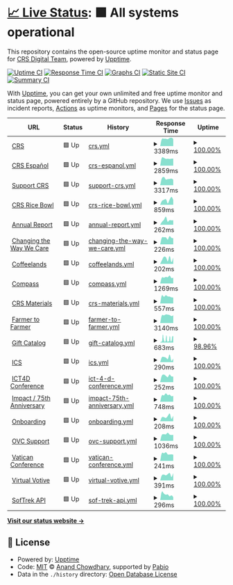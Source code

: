 # [📈 Live Status](https://crs-digital.github.io/website-monitoring): <!--live status--> **🟩 All systems operational**

This repository contains the open-source uptime monitor and status page for [CRS Digital Team](https://crs-digital.github.io/website-monitoring), powered by [Upptime](https://github.com/upptime/upptime).

[![Uptime CI](https://github.com/crs-digital/website-monitoring/workflows/Uptime%20CI/badge.svg)](https://github.com/crs-digital/website-monitoring/actions?query=workflow%3A%22Uptime+CI%22)
[![Response Time CI](https://github.com/crs-digital/website-monitoring/workflows/Response%20Time%20CI/badge.svg)](https://github.com/crs-digital/website-monitoring/actions?query=workflow%3A%22Response+Time+CI%22)
[![Graphs CI](https://github.com/crs-digital/website-monitoring/workflows/Graphs%20CI/badge.svg)](https://github.com/crs-digital/website-monitoring/actions?query=workflow%3A%22Graphs+CI%22)
[![Static Site CI](https://github.com/crs-digital/website-monitoring/workflows/Static%20Site%20CI/badge.svg)](https://github.com/crs-digital/website-monitoring/actions?query=workflow%3A%22Static+Site+CI%22)
[![Summary CI](https://github.com/crs-digital/website-monitoring/workflows/Summary%20CI/badge.svg)](https://github.com/crs-digital/website-monitoring/actions?query=workflow%3A%22Summary+CI%22)

With [Upptime](https://upptime.js.org), you can get your own unlimited and free uptime monitor and status page, powered entirely by a GitHub repository. We use [Issues](https://github.com/crs-digital/website-monitoring/issues) as incident reports, [Actions](https://github.com/crs-digital/website-monitoring/actions) as uptime monitors, and [Pages](https://crs-digital.github.io/website-monitoring) for the status page.

<!--start: status pages-->
<!-- This summary is generated by Upptime (https://github.com/upptime/upptime) -->
<!-- Do not edit this manually, your changes will be overwritten -->
<!-- prettier-ignore -->
| URL | Status | History | Response Time | Uptime |
| --- | ------ | ------- | ------------- | ------ |
| <img alt="" src="https://icons.duckduckgo.com/ip3/www.crs.org.ico" height="13"> [CRS](https://www.crs.org) | 🟩 Up | [crs.yml](https://github.com/crs-digital/website-monitoring/commits/HEAD/history/crs.yml) | <details><summary><img alt="Response time graph" src="./graphs/crs/response-time-week.png" height="20"> 3389ms</summary><br><a href="https://crs-digital.github.io/website-monitoring/history/crs"><img alt="Response time 669" src="https://img.shields.io/endpoint?url=https%3A%2F%2Fraw.githubusercontent.com%2Fcrs-digital%2Fwebsite-monitoring%2FHEAD%2Fapi%2Fcrs%2Fresponse-time.json"></a><br><a href="https://crs-digital.github.io/website-monitoring/history/crs"><img alt="24-hour response time 3205" src="https://img.shields.io/endpoint?url=https%3A%2F%2Fraw.githubusercontent.com%2Fcrs-digital%2Fwebsite-monitoring%2FHEAD%2Fapi%2Fcrs%2Fresponse-time-day.json"></a><br><a href="https://crs-digital.github.io/website-monitoring/history/crs"><img alt="7-day response time 3389" src="https://img.shields.io/endpoint?url=https%3A%2F%2Fraw.githubusercontent.com%2Fcrs-digital%2Fwebsite-monitoring%2FHEAD%2Fapi%2Fcrs%2Fresponse-time-week.json"></a><br><a href="https://crs-digital.github.io/website-monitoring/history/crs"><img alt="30-day response time 3466" src="https://img.shields.io/endpoint?url=https%3A%2F%2Fraw.githubusercontent.com%2Fcrs-digital%2Fwebsite-monitoring%2FHEAD%2Fapi%2Fcrs%2Fresponse-time-month.json"></a><br><a href="https://crs-digital.github.io/website-monitoring/history/crs"><img alt="1-year response time 781" src="https://img.shields.io/endpoint?url=https%3A%2F%2Fraw.githubusercontent.com%2Fcrs-digital%2Fwebsite-monitoring%2FHEAD%2Fapi%2Fcrs%2Fresponse-time-year.json"></a></details> | <details><summary><a href="https://crs-digital.github.io/website-monitoring/history/crs">100.00%</a></summary><a href="https://crs-digital.github.io/website-monitoring/history/crs"><img alt="All-time uptime 99.98%" src="https://img.shields.io/endpoint?url=https%3A%2F%2Fraw.githubusercontent.com%2Fcrs-digital%2Fwebsite-monitoring%2FHEAD%2Fapi%2Fcrs%2Fuptime.json"></a><br><a href="https://crs-digital.github.io/website-monitoring/history/crs"><img alt="24-hour uptime 100.00%" src="https://img.shields.io/endpoint?url=https%3A%2F%2Fraw.githubusercontent.com%2Fcrs-digital%2Fwebsite-monitoring%2FHEAD%2Fapi%2Fcrs%2Fuptime-day.json"></a><br><a href="https://crs-digital.github.io/website-monitoring/history/crs"><img alt="7-day uptime 100.00%" src="https://img.shields.io/endpoint?url=https%3A%2F%2Fraw.githubusercontent.com%2Fcrs-digital%2Fwebsite-monitoring%2FHEAD%2Fapi%2Fcrs%2Fuptime-week.json"></a><br><a href="https://crs-digital.github.io/website-monitoring/history/crs"><img alt="30-day uptime 100.00%" src="https://img.shields.io/endpoint?url=https%3A%2F%2Fraw.githubusercontent.com%2Fcrs-digital%2Fwebsite-monitoring%2FHEAD%2Fapi%2Fcrs%2Fuptime-month.json"></a><br><a href="https://crs-digital.github.io/website-monitoring/history/crs"><img alt="1-year uptime 100.00%" src="https://img.shields.io/endpoint?url=https%3A%2F%2Fraw.githubusercontent.com%2Fcrs-digital%2Fwebsite-monitoring%2FHEAD%2Fapi%2Fcrs%2Fuptime-year.json"></a></details>
| <img alt="" src="https://icons.duckduckgo.com/ip3/www.crsespanol.org.ico" height="13"> [CRS Español](https://www.crsespanol.org) | 🟩 Up | [crs-espanol.yml](https://github.com/crs-digital/website-monitoring/commits/HEAD/history/crs-espanol.yml) | <details><summary><img alt="Response time graph" src="./graphs/crs-espanol/response-time-week.png" height="20"> 2859ms</summary><br><a href="https://crs-digital.github.io/website-monitoring/history/crs-espanol"><img alt="Response time 658" src="https://img.shields.io/endpoint?url=https%3A%2F%2Fraw.githubusercontent.com%2Fcrs-digital%2Fwebsite-monitoring%2FHEAD%2Fapi%2Fcrs-espanol%2Fresponse-time.json"></a><br><a href="https://crs-digital.github.io/website-monitoring/history/crs-espanol"><img alt="24-hour response time 2806" src="https://img.shields.io/endpoint?url=https%3A%2F%2Fraw.githubusercontent.com%2Fcrs-digital%2Fwebsite-monitoring%2FHEAD%2Fapi%2Fcrs-espanol%2Fresponse-time-day.json"></a><br><a href="https://crs-digital.github.io/website-monitoring/history/crs-espanol"><img alt="7-day response time 2859" src="https://img.shields.io/endpoint?url=https%3A%2F%2Fraw.githubusercontent.com%2Fcrs-digital%2Fwebsite-monitoring%2FHEAD%2Fapi%2Fcrs-espanol%2Fresponse-time-week.json"></a><br><a href="https://crs-digital.github.io/website-monitoring/history/crs-espanol"><img alt="30-day response time 3043" src="https://img.shields.io/endpoint?url=https%3A%2F%2Fraw.githubusercontent.com%2Fcrs-digital%2Fwebsite-monitoring%2FHEAD%2Fapi%2Fcrs-espanol%2Fresponse-time-month.json"></a><br><a href="https://crs-digital.github.io/website-monitoring/history/crs-espanol"><img alt="1-year response time 749" src="https://img.shields.io/endpoint?url=https%3A%2F%2Fraw.githubusercontent.com%2Fcrs-digital%2Fwebsite-monitoring%2FHEAD%2Fapi%2Fcrs-espanol%2Fresponse-time-year.json"></a></details> | <details><summary><a href="https://crs-digital.github.io/website-monitoring/history/crs-espanol">100.00%</a></summary><a href="https://crs-digital.github.io/website-monitoring/history/crs-espanol"><img alt="All-time uptime 99.97%" src="https://img.shields.io/endpoint?url=https%3A%2F%2Fraw.githubusercontent.com%2Fcrs-digital%2Fwebsite-monitoring%2FHEAD%2Fapi%2Fcrs-espanol%2Fuptime.json"></a><br><a href="https://crs-digital.github.io/website-monitoring/history/crs-espanol"><img alt="24-hour uptime 100.00%" src="https://img.shields.io/endpoint?url=https%3A%2F%2Fraw.githubusercontent.com%2Fcrs-digital%2Fwebsite-monitoring%2FHEAD%2Fapi%2Fcrs-espanol%2Fuptime-day.json"></a><br><a href="https://crs-digital.github.io/website-monitoring/history/crs-espanol"><img alt="7-day uptime 100.00%" src="https://img.shields.io/endpoint?url=https%3A%2F%2Fraw.githubusercontent.com%2Fcrs-digital%2Fwebsite-monitoring%2FHEAD%2Fapi%2Fcrs-espanol%2Fuptime-week.json"></a><br><a href="https://crs-digital.github.io/website-monitoring/history/crs-espanol"><img alt="30-day uptime 100.00%" src="https://img.shields.io/endpoint?url=https%3A%2F%2Fraw.githubusercontent.com%2Fcrs-digital%2Fwebsite-monitoring%2FHEAD%2Fapi%2Fcrs-espanol%2Fuptime-month.json"></a><br><a href="https://crs-digital.github.io/website-monitoring/history/crs-espanol"><img alt="1-year uptime 99.99%" src="https://img.shields.io/endpoint?url=https%3A%2F%2Fraw.githubusercontent.com%2Fcrs-digital%2Fwebsite-monitoring%2FHEAD%2Fapi%2Fcrs-espanol%2Fuptime-year.json"></a></details>
| <img alt="" src="https://icons.duckduckgo.com/ip3/support.crs.org.ico" height="13"> [Support CRS](https://support.crs.org) | 🟩 Up | [support-crs.yml](https://github.com/crs-digital/website-monitoring/commits/HEAD/history/support-crs.yml) | <details><summary><img alt="Response time graph" src="./graphs/support-crs/response-time-week.png" height="20"> 3317ms</summary><br><a href="https://crs-digital.github.io/website-monitoring/history/support-crs"><img alt="Response time 574" src="https://img.shields.io/endpoint?url=https%3A%2F%2Fraw.githubusercontent.com%2Fcrs-digital%2Fwebsite-monitoring%2FHEAD%2Fapi%2Fsupport-crs%2Fresponse-time.json"></a><br><a href="https://crs-digital.github.io/website-monitoring/history/support-crs"><img alt="24-hour response time 2803" src="https://img.shields.io/endpoint?url=https%3A%2F%2Fraw.githubusercontent.com%2Fcrs-digital%2Fwebsite-monitoring%2FHEAD%2Fapi%2Fsupport-crs%2Fresponse-time-day.json"></a><br><a href="https://crs-digital.github.io/website-monitoring/history/support-crs"><img alt="7-day response time 3317" src="https://img.shields.io/endpoint?url=https%3A%2F%2Fraw.githubusercontent.com%2Fcrs-digital%2Fwebsite-monitoring%2FHEAD%2Fapi%2Fsupport-crs%2Fresponse-time-week.json"></a><br><a href="https://crs-digital.github.io/website-monitoring/history/support-crs"><img alt="30-day response time 3317" src="https://img.shields.io/endpoint?url=https%3A%2F%2Fraw.githubusercontent.com%2Fcrs-digital%2Fwebsite-monitoring%2FHEAD%2Fapi%2Fsupport-crs%2Fresponse-time-month.json"></a><br><a href="https://crs-digital.github.io/website-monitoring/history/support-crs"><img alt="1-year response time 672" src="https://img.shields.io/endpoint?url=https%3A%2F%2Fraw.githubusercontent.com%2Fcrs-digital%2Fwebsite-monitoring%2FHEAD%2Fapi%2Fsupport-crs%2Fresponse-time-year.json"></a></details> | <details><summary><a href="https://crs-digital.github.io/website-monitoring/history/support-crs">100.00%</a></summary><a href="https://crs-digital.github.io/website-monitoring/history/support-crs"><img alt="All-time uptime 100.00%" src="https://img.shields.io/endpoint?url=https%3A%2F%2Fraw.githubusercontent.com%2Fcrs-digital%2Fwebsite-monitoring%2FHEAD%2Fapi%2Fsupport-crs%2Fuptime.json"></a><br><a href="https://crs-digital.github.io/website-monitoring/history/support-crs"><img alt="24-hour uptime 100.00%" src="https://img.shields.io/endpoint?url=https%3A%2F%2Fraw.githubusercontent.com%2Fcrs-digital%2Fwebsite-monitoring%2FHEAD%2Fapi%2Fsupport-crs%2Fuptime-day.json"></a><br><a href="https://crs-digital.github.io/website-monitoring/history/support-crs"><img alt="7-day uptime 100.00%" src="https://img.shields.io/endpoint?url=https%3A%2F%2Fraw.githubusercontent.com%2Fcrs-digital%2Fwebsite-monitoring%2FHEAD%2Fapi%2Fsupport-crs%2Fuptime-week.json"></a><br><a href="https://crs-digital.github.io/website-monitoring/history/support-crs"><img alt="30-day uptime 100.00%" src="https://img.shields.io/endpoint?url=https%3A%2F%2Fraw.githubusercontent.com%2Fcrs-digital%2Fwebsite-monitoring%2FHEAD%2Fapi%2Fsupport-crs%2Fuptime-month.json"></a><br><a href="https://crs-digital.github.io/website-monitoring/history/support-crs"><img alt="1-year uptime 100.00%" src="https://img.shields.io/endpoint?url=https%3A%2F%2Fraw.githubusercontent.com%2Fcrs-digital%2Fwebsite-monitoring%2FHEAD%2Fapi%2Fsupport-crs%2Fuptime-year.json"></a></details>
| <img alt="" src="https://icons.duckduckgo.com/ip3/www.crsricebowl.org.ico" height="13"> [CRS Rice Bowl](https://www.crsricebowl.org) | 🟩 Up | [crs-rice-bowl.yml](https://github.com/crs-digital/website-monitoring/commits/HEAD/history/crs-rice-bowl.yml) | <details><summary><img alt="Response time graph" src="./graphs/crs-rice-bowl/response-time-week.png" height="20"> 859ms</summary><br><a href="https://crs-digital.github.io/website-monitoring/history/crs-rice-bowl"><img alt="Response time 655" src="https://img.shields.io/endpoint?url=https%3A%2F%2Fraw.githubusercontent.com%2Fcrs-digital%2Fwebsite-monitoring%2FHEAD%2Fapi%2Fcrs-rice-bowl%2Fresponse-time.json"></a><br><a href="https://crs-digital.github.io/website-monitoring/history/crs-rice-bowl"><img alt="24-hour response time 868" src="https://img.shields.io/endpoint?url=https%3A%2F%2Fraw.githubusercontent.com%2Fcrs-digital%2Fwebsite-monitoring%2FHEAD%2Fapi%2Fcrs-rice-bowl%2Fresponse-time-day.json"></a><br><a href="https://crs-digital.github.io/website-monitoring/history/crs-rice-bowl"><img alt="7-day response time 859" src="https://img.shields.io/endpoint?url=https%3A%2F%2Fraw.githubusercontent.com%2Fcrs-digital%2Fwebsite-monitoring%2FHEAD%2Fapi%2Fcrs-rice-bowl%2Fresponse-time-week.json"></a><br><a href="https://crs-digital.github.io/website-monitoring/history/crs-rice-bowl"><img alt="30-day response time 636" src="https://img.shields.io/endpoint?url=https%3A%2F%2Fraw.githubusercontent.com%2Fcrs-digital%2Fwebsite-monitoring%2FHEAD%2Fapi%2Fcrs-rice-bowl%2Fresponse-time-month.json"></a><br><a href="https://crs-digital.github.io/website-monitoring/history/crs-rice-bowl"><img alt="1-year response time 609" src="https://img.shields.io/endpoint?url=https%3A%2F%2Fraw.githubusercontent.com%2Fcrs-digital%2Fwebsite-monitoring%2FHEAD%2Fapi%2Fcrs-rice-bowl%2Fresponse-time-year.json"></a></details> | <details><summary><a href="https://crs-digital.github.io/website-monitoring/history/crs-rice-bowl">100.00%</a></summary><a href="https://crs-digital.github.io/website-monitoring/history/crs-rice-bowl"><img alt="All-time uptime 100.00%" src="https://img.shields.io/endpoint?url=https%3A%2F%2Fraw.githubusercontent.com%2Fcrs-digital%2Fwebsite-monitoring%2FHEAD%2Fapi%2Fcrs-rice-bowl%2Fuptime.json"></a><br><a href="https://crs-digital.github.io/website-monitoring/history/crs-rice-bowl"><img alt="24-hour uptime 100.00%" src="https://img.shields.io/endpoint?url=https%3A%2F%2Fraw.githubusercontent.com%2Fcrs-digital%2Fwebsite-monitoring%2FHEAD%2Fapi%2Fcrs-rice-bowl%2Fuptime-day.json"></a><br><a href="https://crs-digital.github.io/website-monitoring/history/crs-rice-bowl"><img alt="7-day uptime 100.00%" src="https://img.shields.io/endpoint?url=https%3A%2F%2Fraw.githubusercontent.com%2Fcrs-digital%2Fwebsite-monitoring%2FHEAD%2Fapi%2Fcrs-rice-bowl%2Fuptime-week.json"></a><br><a href="https://crs-digital.github.io/website-monitoring/history/crs-rice-bowl"><img alt="30-day uptime 100.00%" src="https://img.shields.io/endpoint?url=https%3A%2F%2Fraw.githubusercontent.com%2Fcrs-digital%2Fwebsite-monitoring%2FHEAD%2Fapi%2Fcrs-rice-bowl%2Fuptime-month.json"></a><br><a href="https://crs-digital.github.io/website-monitoring/history/crs-rice-bowl"><img alt="1-year uptime 100.00%" src="https://img.shields.io/endpoint?url=https%3A%2F%2Fraw.githubusercontent.com%2Fcrs-digital%2Fwebsite-monitoring%2FHEAD%2Fapi%2Fcrs-rice-bowl%2Fuptime-year.json"></a></details>
| <img alt="" src="https://icons.duckduckgo.com/ip3/annualreport.crs.org.ico" height="13"> [Annual Report](https://annualreport.crs.org) | 🟩 Up | [annual-report.yml](https://github.com/crs-digital/website-monitoring/commits/HEAD/history/annual-report.yml) | <details><summary><img alt="Response time graph" src="./graphs/annual-report/response-time-week.png" height="20"> 262ms</summary><br><a href="https://crs-digital.github.io/website-monitoring/history/annual-report"><img alt="Response time 201" src="https://img.shields.io/endpoint?url=https%3A%2F%2Fraw.githubusercontent.com%2Fcrs-digital%2Fwebsite-monitoring%2FHEAD%2Fapi%2Fannual-report%2Fresponse-time.json"></a><br><a href="https://crs-digital.github.io/website-monitoring/history/annual-report"><img alt="24-hour response time 253" src="https://img.shields.io/endpoint?url=https%3A%2F%2Fraw.githubusercontent.com%2Fcrs-digital%2Fwebsite-monitoring%2FHEAD%2Fapi%2Fannual-report%2Fresponse-time-day.json"></a><br><a href="https://crs-digital.github.io/website-monitoring/history/annual-report"><img alt="7-day response time 262" src="https://img.shields.io/endpoint?url=https%3A%2F%2Fraw.githubusercontent.com%2Fcrs-digital%2Fwebsite-monitoring%2FHEAD%2Fapi%2Fannual-report%2Fresponse-time-week.json"></a><br><a href="https://crs-digital.github.io/website-monitoring/history/annual-report"><img alt="30-day response time 229" src="https://img.shields.io/endpoint?url=https%3A%2F%2Fraw.githubusercontent.com%2Fcrs-digital%2Fwebsite-monitoring%2FHEAD%2Fapi%2Fannual-report%2Fresponse-time-month.json"></a><br><a href="https://crs-digital.github.io/website-monitoring/history/annual-report"><img alt="1-year response time 206" src="https://img.shields.io/endpoint?url=https%3A%2F%2Fraw.githubusercontent.com%2Fcrs-digital%2Fwebsite-monitoring%2FHEAD%2Fapi%2Fannual-report%2Fresponse-time-year.json"></a></details> | <details><summary><a href="https://crs-digital.github.io/website-monitoring/history/annual-report">100.00%</a></summary><a href="https://crs-digital.github.io/website-monitoring/history/annual-report"><img alt="All-time uptime 99.99%" src="https://img.shields.io/endpoint?url=https%3A%2F%2Fraw.githubusercontent.com%2Fcrs-digital%2Fwebsite-monitoring%2FHEAD%2Fapi%2Fannual-report%2Fuptime.json"></a><br><a href="https://crs-digital.github.io/website-monitoring/history/annual-report"><img alt="24-hour uptime 100.00%" src="https://img.shields.io/endpoint?url=https%3A%2F%2Fraw.githubusercontent.com%2Fcrs-digital%2Fwebsite-monitoring%2FHEAD%2Fapi%2Fannual-report%2Fuptime-day.json"></a><br><a href="https://crs-digital.github.io/website-monitoring/history/annual-report"><img alt="7-day uptime 100.00%" src="https://img.shields.io/endpoint?url=https%3A%2F%2Fraw.githubusercontent.com%2Fcrs-digital%2Fwebsite-monitoring%2FHEAD%2Fapi%2Fannual-report%2Fuptime-week.json"></a><br><a href="https://crs-digital.github.io/website-monitoring/history/annual-report"><img alt="30-day uptime 100.00%" src="https://img.shields.io/endpoint?url=https%3A%2F%2Fraw.githubusercontent.com%2Fcrs-digital%2Fwebsite-monitoring%2FHEAD%2Fapi%2Fannual-report%2Fuptime-month.json"></a><br><a href="https://crs-digital.github.io/website-monitoring/history/annual-report"><img alt="1-year uptime 100.00%" src="https://img.shields.io/endpoint?url=https%3A%2F%2Fraw.githubusercontent.com%2Fcrs-digital%2Fwebsite-monitoring%2FHEAD%2Fapi%2Fannual-report%2Fuptime-year.json"></a></details>
| <img alt="" src="https://icons.duckduckgo.com/ip3/www.changingthewaywecare.org.ico" height="13"> [Changing the Way We Care](https://www.changingthewaywecare.org) | 🟩 Up | [changing-the-way-we-care.yml](https://github.com/crs-digital/website-monitoring/commits/HEAD/history/changing-the-way-we-care.yml) | <details><summary><img alt="Response time graph" src="./graphs/changing-the-way-we-care/response-time-week.png" height="20"> 226ms</summary><br><a href="https://crs-digital.github.io/website-monitoring/history/changing-the-way-we-care"><img alt="Response time 205" src="https://img.shields.io/endpoint?url=https%3A%2F%2Fraw.githubusercontent.com%2Fcrs-digital%2Fwebsite-monitoring%2FHEAD%2Fapi%2Fchanging-the-way-we-care%2Fresponse-time.json"></a><br><a href="https://crs-digital.github.io/website-monitoring/history/changing-the-way-we-care"><img alt="24-hour response time 209" src="https://img.shields.io/endpoint?url=https%3A%2F%2Fraw.githubusercontent.com%2Fcrs-digital%2Fwebsite-monitoring%2FHEAD%2Fapi%2Fchanging-the-way-we-care%2Fresponse-time-day.json"></a><br><a href="https://crs-digital.github.io/website-monitoring/history/changing-the-way-we-care"><img alt="7-day response time 226" src="https://img.shields.io/endpoint?url=https%3A%2F%2Fraw.githubusercontent.com%2Fcrs-digital%2Fwebsite-monitoring%2FHEAD%2Fapi%2Fchanging-the-way-we-care%2Fresponse-time-week.json"></a><br><a href="https://crs-digital.github.io/website-monitoring/history/changing-the-way-we-care"><img alt="30-day response time 224" src="https://img.shields.io/endpoint?url=https%3A%2F%2Fraw.githubusercontent.com%2Fcrs-digital%2Fwebsite-monitoring%2FHEAD%2Fapi%2Fchanging-the-way-we-care%2Fresponse-time-month.json"></a><br><a href="https://crs-digital.github.io/website-monitoring/history/changing-the-way-we-care"><img alt="1-year response time 208" src="https://img.shields.io/endpoint?url=https%3A%2F%2Fraw.githubusercontent.com%2Fcrs-digital%2Fwebsite-monitoring%2FHEAD%2Fapi%2Fchanging-the-way-we-care%2Fresponse-time-year.json"></a></details> | <details><summary><a href="https://crs-digital.github.io/website-monitoring/history/changing-the-way-we-care">100.00%</a></summary><a href="https://crs-digital.github.io/website-monitoring/history/changing-the-way-we-care"><img alt="All-time uptime 100.00%" src="https://img.shields.io/endpoint?url=https%3A%2F%2Fraw.githubusercontent.com%2Fcrs-digital%2Fwebsite-monitoring%2FHEAD%2Fapi%2Fchanging-the-way-we-care%2Fuptime.json"></a><br><a href="https://crs-digital.github.io/website-monitoring/history/changing-the-way-we-care"><img alt="24-hour uptime 100.00%" src="https://img.shields.io/endpoint?url=https%3A%2F%2Fraw.githubusercontent.com%2Fcrs-digital%2Fwebsite-monitoring%2FHEAD%2Fapi%2Fchanging-the-way-we-care%2Fuptime-day.json"></a><br><a href="https://crs-digital.github.io/website-monitoring/history/changing-the-way-we-care"><img alt="7-day uptime 100.00%" src="https://img.shields.io/endpoint?url=https%3A%2F%2Fraw.githubusercontent.com%2Fcrs-digital%2Fwebsite-monitoring%2FHEAD%2Fapi%2Fchanging-the-way-we-care%2Fuptime-week.json"></a><br><a href="https://crs-digital.github.io/website-monitoring/history/changing-the-way-we-care"><img alt="30-day uptime 100.00%" src="https://img.shields.io/endpoint?url=https%3A%2F%2Fraw.githubusercontent.com%2Fcrs-digital%2Fwebsite-monitoring%2FHEAD%2Fapi%2Fchanging-the-way-we-care%2Fuptime-month.json"></a><br><a href="https://crs-digital.github.io/website-monitoring/history/changing-the-way-we-care"><img alt="1-year uptime 100.00%" src="https://img.shields.io/endpoint?url=https%3A%2F%2Fraw.githubusercontent.com%2Fcrs-digital%2Fwebsite-monitoring%2FHEAD%2Fapi%2Fchanging-the-way-we-care%2Fuptime-year.json"></a></details>
| <img alt="" src="https://icons.duckduckgo.com/ip3/coffeelands.crs.org.ico" height="13"> [Coffeelands](https://coffeelands.crs.org) | 🟩 Up | [coffeelands.yml](https://github.com/crs-digital/website-monitoring/commits/HEAD/history/coffeelands.yml) | <details><summary><img alt="Response time graph" src="./graphs/coffeelands/response-time-week.png" height="20"> 202ms</summary><br><a href="https://crs-digital.github.io/website-monitoring/history/coffeelands"><img alt="Response time 189" src="https://img.shields.io/endpoint?url=https%3A%2F%2Fraw.githubusercontent.com%2Fcrs-digital%2Fwebsite-monitoring%2FHEAD%2Fapi%2Fcoffeelands%2Fresponse-time.json"></a><br><a href="https://crs-digital.github.io/website-monitoring/history/coffeelands"><img alt="24-hour response time 243" src="https://img.shields.io/endpoint?url=https%3A%2F%2Fraw.githubusercontent.com%2Fcrs-digital%2Fwebsite-monitoring%2FHEAD%2Fapi%2Fcoffeelands%2Fresponse-time-day.json"></a><br><a href="https://crs-digital.github.io/website-monitoring/history/coffeelands"><img alt="7-day response time 202" src="https://img.shields.io/endpoint?url=https%3A%2F%2Fraw.githubusercontent.com%2Fcrs-digital%2Fwebsite-monitoring%2FHEAD%2Fapi%2Fcoffeelands%2Fresponse-time-week.json"></a><br><a href="https://crs-digital.github.io/website-monitoring/history/coffeelands"><img alt="30-day response time 214" src="https://img.shields.io/endpoint?url=https%3A%2F%2Fraw.githubusercontent.com%2Fcrs-digital%2Fwebsite-monitoring%2FHEAD%2Fapi%2Fcoffeelands%2Fresponse-time-month.json"></a><br><a href="https://crs-digital.github.io/website-monitoring/history/coffeelands"><img alt="1-year response time 193" src="https://img.shields.io/endpoint?url=https%3A%2F%2Fraw.githubusercontent.com%2Fcrs-digital%2Fwebsite-monitoring%2FHEAD%2Fapi%2Fcoffeelands%2Fresponse-time-year.json"></a></details> | <details><summary><a href="https://crs-digital.github.io/website-monitoring/history/coffeelands">100.00%</a></summary><a href="https://crs-digital.github.io/website-monitoring/history/coffeelands"><img alt="All-time uptime 99.99%" src="https://img.shields.io/endpoint?url=https%3A%2F%2Fraw.githubusercontent.com%2Fcrs-digital%2Fwebsite-monitoring%2FHEAD%2Fapi%2Fcoffeelands%2Fuptime.json"></a><br><a href="https://crs-digital.github.io/website-monitoring/history/coffeelands"><img alt="24-hour uptime 100.00%" src="https://img.shields.io/endpoint?url=https%3A%2F%2Fraw.githubusercontent.com%2Fcrs-digital%2Fwebsite-monitoring%2FHEAD%2Fapi%2Fcoffeelands%2Fuptime-day.json"></a><br><a href="https://crs-digital.github.io/website-monitoring/history/coffeelands"><img alt="7-day uptime 100.00%" src="https://img.shields.io/endpoint?url=https%3A%2F%2Fraw.githubusercontent.com%2Fcrs-digital%2Fwebsite-monitoring%2FHEAD%2Fapi%2Fcoffeelands%2Fuptime-week.json"></a><br><a href="https://crs-digital.github.io/website-monitoring/history/coffeelands"><img alt="30-day uptime 100.00%" src="https://img.shields.io/endpoint?url=https%3A%2F%2Fraw.githubusercontent.com%2Fcrs-digital%2Fwebsite-monitoring%2FHEAD%2Fapi%2Fcoffeelands%2Fuptime-month.json"></a><br><a href="https://crs-digital.github.io/website-monitoring/history/coffeelands"><img alt="1-year uptime 100.00%" src="https://img.shields.io/endpoint?url=https%3A%2F%2Fraw.githubusercontent.com%2Fcrs-digital%2Fwebsite-monitoring%2FHEAD%2Fapi%2Fcoffeelands%2Fuptime-year.json"></a></details>
| <img alt="" src="https://icons.duckduckgo.com/ip3/compass.crs.org.ico" height="13"> [Compass](https://compass.crs.org) | 🟩 Up | [compass.yml](https://github.com/crs-digital/website-monitoring/commits/HEAD/history/compass.yml) | <details><summary><img alt="Response time graph" src="./graphs/compass/response-time-week.png" height="20"> 1269ms</summary><br><a href="https://crs-digital.github.io/website-monitoring/history/compass"><img alt="Response time 814" src="https://img.shields.io/endpoint?url=https%3A%2F%2Fraw.githubusercontent.com%2Fcrs-digital%2Fwebsite-monitoring%2FHEAD%2Fapi%2Fcompass%2Fresponse-time.json"></a><br><a href="https://crs-digital.github.io/website-monitoring/history/compass"><img alt="24-hour response time 1171" src="https://img.shields.io/endpoint?url=https%3A%2F%2Fraw.githubusercontent.com%2Fcrs-digital%2Fwebsite-monitoring%2FHEAD%2Fapi%2Fcompass%2Fresponse-time-day.json"></a><br><a href="https://crs-digital.github.io/website-monitoring/history/compass"><img alt="7-day response time 1269" src="https://img.shields.io/endpoint?url=https%3A%2F%2Fraw.githubusercontent.com%2Fcrs-digital%2Fwebsite-monitoring%2FHEAD%2Fapi%2Fcompass%2Fresponse-time-week.json"></a><br><a href="https://crs-digital.github.io/website-monitoring/history/compass"><img alt="30-day response time 1474" src="https://img.shields.io/endpoint?url=https%3A%2F%2Fraw.githubusercontent.com%2Fcrs-digital%2Fwebsite-monitoring%2FHEAD%2Fapi%2Fcompass%2Fresponse-time-month.json"></a><br><a href="https://crs-digital.github.io/website-monitoring/history/compass"><img alt="1-year response time 862" src="https://img.shields.io/endpoint?url=https%3A%2F%2Fraw.githubusercontent.com%2Fcrs-digital%2Fwebsite-monitoring%2FHEAD%2Fapi%2Fcompass%2Fresponse-time-year.json"></a></details> | <details><summary><a href="https://crs-digital.github.io/website-monitoring/history/compass">100.00%</a></summary><a href="https://crs-digital.github.io/website-monitoring/history/compass"><img alt="All-time uptime 99.99%" src="https://img.shields.io/endpoint?url=https%3A%2F%2Fraw.githubusercontent.com%2Fcrs-digital%2Fwebsite-monitoring%2FHEAD%2Fapi%2Fcompass%2Fuptime.json"></a><br><a href="https://crs-digital.github.io/website-monitoring/history/compass"><img alt="24-hour uptime 100.00%" src="https://img.shields.io/endpoint?url=https%3A%2F%2Fraw.githubusercontent.com%2Fcrs-digital%2Fwebsite-monitoring%2FHEAD%2Fapi%2Fcompass%2Fuptime-day.json"></a><br><a href="https://crs-digital.github.io/website-monitoring/history/compass"><img alt="7-day uptime 100.00%" src="https://img.shields.io/endpoint?url=https%3A%2F%2Fraw.githubusercontent.com%2Fcrs-digital%2Fwebsite-monitoring%2FHEAD%2Fapi%2Fcompass%2Fuptime-week.json"></a><br><a href="https://crs-digital.github.io/website-monitoring/history/compass"><img alt="30-day uptime 100.00%" src="https://img.shields.io/endpoint?url=https%3A%2F%2Fraw.githubusercontent.com%2Fcrs-digital%2Fwebsite-monitoring%2FHEAD%2Fapi%2Fcompass%2Fuptime-month.json"></a><br><a href="https://crs-digital.github.io/website-monitoring/history/compass"><img alt="1-year uptime 100.00%" src="https://img.shields.io/endpoint?url=https%3A%2F%2Fraw.githubusercontent.com%2Fcrs-digital%2Fwebsite-monitoring%2FHEAD%2Fapi%2Fcompass%2Fuptime-year.json"></a></details>
| <img alt="" src="https://icons.duckduckgo.com/ip3/crsmaterials.crs.org.ico" height="13"> [CRS Materials](https://crsmaterials.crs.org) | 🟩 Up | [crs-materials.yml](https://github.com/crs-digital/website-monitoring/commits/HEAD/history/crs-materials.yml) | <details><summary><img alt="Response time graph" src="./graphs/crs-materials/response-time-week.png" height="20"> 557ms</summary><br><a href="https://crs-digital.github.io/website-monitoring/history/crs-materials"><img alt="Response time 645" src="https://img.shields.io/endpoint?url=https%3A%2F%2Fraw.githubusercontent.com%2Fcrs-digital%2Fwebsite-monitoring%2FHEAD%2Fapi%2Fcrs-materials%2Fresponse-time.json"></a><br><a href="https://crs-digital.github.io/website-monitoring/history/crs-materials"><img alt="24-hour response time 467" src="https://img.shields.io/endpoint?url=https%3A%2F%2Fraw.githubusercontent.com%2Fcrs-digital%2Fwebsite-monitoring%2FHEAD%2Fapi%2Fcrs-materials%2Fresponse-time-day.json"></a><br><a href="https://crs-digital.github.io/website-monitoring/history/crs-materials"><img alt="7-day response time 557" src="https://img.shields.io/endpoint?url=https%3A%2F%2Fraw.githubusercontent.com%2Fcrs-digital%2Fwebsite-monitoring%2FHEAD%2Fapi%2Fcrs-materials%2Fresponse-time-week.json"></a><br><a href="https://crs-digital.github.io/website-monitoring/history/crs-materials"><img alt="30-day response time 658" src="https://img.shields.io/endpoint?url=https%3A%2F%2Fraw.githubusercontent.com%2Fcrs-digital%2Fwebsite-monitoring%2FHEAD%2Fapi%2Fcrs-materials%2Fresponse-time-month.json"></a><br><a href="https://crs-digital.github.io/website-monitoring/history/crs-materials"><img alt="1-year response time 657" src="https://img.shields.io/endpoint?url=https%3A%2F%2Fraw.githubusercontent.com%2Fcrs-digital%2Fwebsite-monitoring%2FHEAD%2Fapi%2Fcrs-materials%2Fresponse-time-year.json"></a></details> | <details><summary><a href="https://crs-digital.github.io/website-monitoring/history/crs-materials">100.00%</a></summary><a href="https://crs-digital.github.io/website-monitoring/history/crs-materials"><img alt="All-time uptime 99.99%" src="https://img.shields.io/endpoint?url=https%3A%2F%2Fraw.githubusercontent.com%2Fcrs-digital%2Fwebsite-monitoring%2FHEAD%2Fapi%2Fcrs-materials%2Fuptime.json"></a><br><a href="https://crs-digital.github.io/website-monitoring/history/crs-materials"><img alt="24-hour uptime 100.00%" src="https://img.shields.io/endpoint?url=https%3A%2F%2Fraw.githubusercontent.com%2Fcrs-digital%2Fwebsite-monitoring%2FHEAD%2Fapi%2Fcrs-materials%2Fuptime-day.json"></a><br><a href="https://crs-digital.github.io/website-monitoring/history/crs-materials"><img alt="7-day uptime 100.00%" src="https://img.shields.io/endpoint?url=https%3A%2F%2Fraw.githubusercontent.com%2Fcrs-digital%2Fwebsite-monitoring%2FHEAD%2Fapi%2Fcrs-materials%2Fuptime-week.json"></a><br><a href="https://crs-digital.github.io/website-monitoring/history/crs-materials"><img alt="30-day uptime 100.00%" src="https://img.shields.io/endpoint?url=https%3A%2F%2Fraw.githubusercontent.com%2Fcrs-digital%2Fwebsite-monitoring%2FHEAD%2Fapi%2Fcrs-materials%2Fuptime-month.json"></a><br><a href="https://crs-digital.github.io/website-monitoring/history/crs-materials"><img alt="1-year uptime 100.00%" src="https://img.shields.io/endpoint?url=https%3A%2F%2Fraw.githubusercontent.com%2Fcrs-digital%2Fwebsite-monitoring%2FHEAD%2Fapi%2Fcrs-materials%2Fuptime-year.json"></a></details>
| <img alt="" src="https://icons.duckduckgo.com/ip3/farmertofarmer.crs.org.ico" height="13"> [Farmer to Farmer](https://farmertofarmer.crs.org) | 🟩 Up | [farmer-to-farmer.yml](https://github.com/crs-digital/website-monitoring/commits/HEAD/history/farmer-to-farmer.yml) | <details><summary><img alt="Response time graph" src="./graphs/farmer-to-farmer/response-time-week.png" height="20"> 3140ms</summary><br><a href="https://crs-digital.github.io/website-monitoring/history/farmer-to-farmer"><img alt="Response time 461" src="https://img.shields.io/endpoint?url=https%3A%2F%2Fraw.githubusercontent.com%2Fcrs-digital%2Fwebsite-monitoring%2FHEAD%2Fapi%2Ffarmer-to-farmer%2Fresponse-time.json"></a><br><a href="https://crs-digital.github.io/website-monitoring/history/farmer-to-farmer"><img alt="24-hour response time 3058" src="https://img.shields.io/endpoint?url=https%3A%2F%2Fraw.githubusercontent.com%2Fcrs-digital%2Fwebsite-monitoring%2FHEAD%2Fapi%2Ffarmer-to-farmer%2Fresponse-time-day.json"></a><br><a href="https://crs-digital.github.io/website-monitoring/history/farmer-to-farmer"><img alt="7-day response time 3140" src="https://img.shields.io/endpoint?url=https%3A%2F%2Fraw.githubusercontent.com%2Fcrs-digital%2Fwebsite-monitoring%2FHEAD%2Fapi%2Ffarmer-to-farmer%2Fresponse-time-week.json"></a><br><a href="https://crs-digital.github.io/website-monitoring/history/farmer-to-farmer"><img alt="30-day response time 3296" src="https://img.shields.io/endpoint?url=https%3A%2F%2Fraw.githubusercontent.com%2Fcrs-digital%2Fwebsite-monitoring%2FHEAD%2Fapi%2Ffarmer-to-farmer%2Fresponse-time-month.json"></a><br><a href="https://crs-digital.github.io/website-monitoring/history/farmer-to-farmer"><img alt="1-year response time 535" src="https://img.shields.io/endpoint?url=https%3A%2F%2Fraw.githubusercontent.com%2Fcrs-digital%2Fwebsite-monitoring%2FHEAD%2Fapi%2Ffarmer-to-farmer%2Fresponse-time-year.json"></a></details> | <details><summary><a href="https://crs-digital.github.io/website-monitoring/history/farmer-to-farmer">100.00%</a></summary><a href="https://crs-digital.github.io/website-monitoring/history/farmer-to-farmer"><img alt="All-time uptime 99.98%" src="https://img.shields.io/endpoint?url=https%3A%2F%2Fraw.githubusercontent.com%2Fcrs-digital%2Fwebsite-monitoring%2FHEAD%2Fapi%2Ffarmer-to-farmer%2Fuptime.json"></a><br><a href="https://crs-digital.github.io/website-monitoring/history/farmer-to-farmer"><img alt="24-hour uptime 100.00%" src="https://img.shields.io/endpoint?url=https%3A%2F%2Fraw.githubusercontent.com%2Fcrs-digital%2Fwebsite-monitoring%2FHEAD%2Fapi%2Ffarmer-to-farmer%2Fuptime-day.json"></a><br><a href="https://crs-digital.github.io/website-monitoring/history/farmer-to-farmer"><img alt="7-day uptime 100.00%" src="https://img.shields.io/endpoint?url=https%3A%2F%2Fraw.githubusercontent.com%2Fcrs-digital%2Fwebsite-monitoring%2FHEAD%2Fapi%2Ffarmer-to-farmer%2Fuptime-week.json"></a><br><a href="https://crs-digital.github.io/website-monitoring/history/farmer-to-farmer"><img alt="30-day uptime 100.00%" src="https://img.shields.io/endpoint?url=https%3A%2F%2Fraw.githubusercontent.com%2Fcrs-digital%2Fwebsite-monitoring%2FHEAD%2Fapi%2Ffarmer-to-farmer%2Fuptime-month.json"></a><br><a href="https://crs-digital.github.io/website-monitoring/history/farmer-to-farmer"><img alt="1-year uptime 100.00%" src="https://img.shields.io/endpoint?url=https%3A%2F%2Fraw.githubusercontent.com%2Fcrs-digital%2Fwebsite-monitoring%2FHEAD%2Fapi%2Ffarmer-to-farmer%2Fuptime-year.json"></a></details>
| <img alt="" src="https://icons.duckduckgo.com/ip3/gifts.crs.org.ico" height="13"> [Gift Catalog](https://gifts.crs.org) | 🟩 Up | [gift-catalog.yml](https://github.com/crs-digital/website-monitoring/commits/HEAD/history/gift-catalog.yml) | <details><summary><img alt="Response time graph" src="./graphs/gift-catalog/response-time-week.png" height="20"> 683ms</summary><br><a href="https://crs-digital.github.io/website-monitoring/history/gift-catalog"><img alt="Response time 568" src="https://img.shields.io/endpoint?url=https%3A%2F%2Fraw.githubusercontent.com%2Fcrs-digital%2Fwebsite-monitoring%2FHEAD%2Fapi%2Fgift-catalog%2Fresponse-time.json"></a><br><a href="https://crs-digital.github.io/website-monitoring/history/gift-catalog"><img alt="24-hour response time 576" src="https://img.shields.io/endpoint?url=https%3A%2F%2Fraw.githubusercontent.com%2Fcrs-digital%2Fwebsite-monitoring%2FHEAD%2Fapi%2Fgift-catalog%2Fresponse-time-day.json"></a><br><a href="https://crs-digital.github.io/website-monitoring/history/gift-catalog"><img alt="7-day response time 683" src="https://img.shields.io/endpoint?url=https%3A%2F%2Fraw.githubusercontent.com%2Fcrs-digital%2Fwebsite-monitoring%2FHEAD%2Fapi%2Fgift-catalog%2Fresponse-time-week.json"></a><br><a href="https://crs-digital.github.io/website-monitoring/history/gift-catalog"><img alt="30-day response time 712" src="https://img.shields.io/endpoint?url=https%3A%2F%2Fraw.githubusercontent.com%2Fcrs-digital%2Fwebsite-monitoring%2FHEAD%2Fapi%2Fgift-catalog%2Fresponse-time-month.json"></a><br><a href="https://crs-digital.github.io/website-monitoring/history/gift-catalog"><img alt="1-year response time 628" src="https://img.shields.io/endpoint?url=https%3A%2F%2Fraw.githubusercontent.com%2Fcrs-digital%2Fwebsite-monitoring%2FHEAD%2Fapi%2Fgift-catalog%2Fresponse-time-year.json"></a></details> | <details><summary><a href="https://crs-digital.github.io/website-monitoring/history/gift-catalog">98.96%</a></summary><a href="https://crs-digital.github.io/website-monitoring/history/gift-catalog"><img alt="All-time uptime 99.86%" src="https://img.shields.io/endpoint?url=https%3A%2F%2Fraw.githubusercontent.com%2Fcrs-digital%2Fwebsite-monitoring%2FHEAD%2Fapi%2Fgift-catalog%2Fuptime.json"></a><br><a href="https://crs-digital.github.io/website-monitoring/history/gift-catalog"><img alt="24-hour uptime 98.34%" src="https://img.shields.io/endpoint?url=https%3A%2F%2Fraw.githubusercontent.com%2Fcrs-digital%2Fwebsite-monitoring%2FHEAD%2Fapi%2Fgift-catalog%2Fuptime-day.json"></a><br><a href="https://crs-digital.github.io/website-monitoring/history/gift-catalog"><img alt="7-day uptime 98.96%" src="https://img.shields.io/endpoint?url=https%3A%2F%2Fraw.githubusercontent.com%2Fcrs-digital%2Fwebsite-monitoring%2FHEAD%2Fapi%2Fgift-catalog%2Fuptime-week.json"></a><br><a href="https://crs-digital.github.io/website-monitoring/history/gift-catalog"><img alt="30-day uptime 99.66%" src="https://img.shields.io/endpoint?url=https%3A%2F%2Fraw.githubusercontent.com%2Fcrs-digital%2Fwebsite-monitoring%2FHEAD%2Fapi%2Fgift-catalog%2Fuptime-month.json"></a><br><a href="https://crs-digital.github.io/website-monitoring/history/gift-catalog"><img alt="1-year uptime 99.84%" src="https://img.shields.io/endpoint?url=https%3A%2F%2Fraw.githubusercontent.com%2Fcrs-digital%2Fwebsite-monitoring%2FHEAD%2Fapi%2Fgift-catalog%2Fuptime-year.json"></a></details>
| <img alt="" src="https://icons.duckduckgo.com/ip3/ics.crs.org.ico" height="13"> [ICS](https://ics.crs.org) | 🟩 Up | [ics.yml](https://github.com/crs-digital/website-monitoring/commits/HEAD/history/ics.yml) | <details><summary><img alt="Response time graph" src="./graphs/ics/response-time-week.png" height="20"> 290ms</summary><br><a href="https://crs-digital.github.io/website-monitoring/history/ics"><img alt="Response time 203" src="https://img.shields.io/endpoint?url=https%3A%2F%2Fraw.githubusercontent.com%2Fcrs-digital%2Fwebsite-monitoring%2FHEAD%2Fapi%2Fics%2Fresponse-time.json"></a><br><a href="https://crs-digital.github.io/website-monitoring/history/ics"><img alt="24-hour response time 237" src="https://img.shields.io/endpoint?url=https%3A%2F%2Fraw.githubusercontent.com%2Fcrs-digital%2Fwebsite-monitoring%2FHEAD%2Fapi%2Fics%2Fresponse-time-day.json"></a><br><a href="https://crs-digital.github.io/website-monitoring/history/ics"><img alt="7-day response time 290" src="https://img.shields.io/endpoint?url=https%3A%2F%2Fraw.githubusercontent.com%2Fcrs-digital%2Fwebsite-monitoring%2FHEAD%2Fapi%2Fics%2Fresponse-time-week.json"></a><br><a href="https://crs-digital.github.io/website-monitoring/history/ics"><img alt="30-day response time 237" src="https://img.shields.io/endpoint?url=https%3A%2F%2Fraw.githubusercontent.com%2Fcrs-digital%2Fwebsite-monitoring%2FHEAD%2Fapi%2Fics%2Fresponse-time-month.json"></a><br><a href="https://crs-digital.github.io/website-monitoring/history/ics"><img alt="1-year response time 206" src="https://img.shields.io/endpoint?url=https%3A%2F%2Fraw.githubusercontent.com%2Fcrs-digital%2Fwebsite-monitoring%2FHEAD%2Fapi%2Fics%2Fresponse-time-year.json"></a></details> | <details><summary><a href="https://crs-digital.github.io/website-monitoring/history/ics">100.00%</a></summary><a href="https://crs-digital.github.io/website-monitoring/history/ics"><img alt="All-time uptime 99.99%" src="https://img.shields.io/endpoint?url=https%3A%2F%2Fraw.githubusercontent.com%2Fcrs-digital%2Fwebsite-monitoring%2FHEAD%2Fapi%2Fics%2Fuptime.json"></a><br><a href="https://crs-digital.github.io/website-monitoring/history/ics"><img alt="24-hour uptime 100.00%" src="https://img.shields.io/endpoint?url=https%3A%2F%2Fraw.githubusercontent.com%2Fcrs-digital%2Fwebsite-monitoring%2FHEAD%2Fapi%2Fics%2Fuptime-day.json"></a><br><a href="https://crs-digital.github.io/website-monitoring/history/ics"><img alt="7-day uptime 100.00%" src="https://img.shields.io/endpoint?url=https%3A%2F%2Fraw.githubusercontent.com%2Fcrs-digital%2Fwebsite-monitoring%2FHEAD%2Fapi%2Fics%2Fuptime-week.json"></a><br><a href="https://crs-digital.github.io/website-monitoring/history/ics"><img alt="30-day uptime 100.00%" src="https://img.shields.io/endpoint?url=https%3A%2F%2Fraw.githubusercontent.com%2Fcrs-digital%2Fwebsite-monitoring%2FHEAD%2Fapi%2Fics%2Fuptime-month.json"></a><br><a href="https://crs-digital.github.io/website-monitoring/history/ics"><img alt="1-year uptime 100.00%" src="https://img.shields.io/endpoint?url=https%3A%2F%2Fraw.githubusercontent.com%2Fcrs-digital%2Fwebsite-monitoring%2FHEAD%2Fapi%2Fics%2Fuptime-year.json"></a></details>
| <img alt="" src="https://icons.duckduckgo.com/ip3/www.ict4dconference.org.ico" height="13"> [ICT4D Conference](https://www.ict4dconference.org) | 🟩 Up | [ict-4-d-conference.yml](https://github.com/crs-digital/website-monitoring/commits/HEAD/history/ict-4-d-conference.yml) | <details><summary><img alt="Response time graph" src="./graphs/ict-4-d-conference/response-time-week.png" height="20"> 252ms</summary><br><a href="https://crs-digital.github.io/website-monitoring/history/ict-4-d-conference"><img alt="Response time 215" src="https://img.shields.io/endpoint?url=https%3A%2F%2Fraw.githubusercontent.com%2Fcrs-digital%2Fwebsite-monitoring%2FHEAD%2Fapi%2Fict-4-d-conference%2Fresponse-time.json"></a><br><a href="https://crs-digital.github.io/website-monitoring/history/ict-4-d-conference"><img alt="24-hour response time 219" src="https://img.shields.io/endpoint?url=https%3A%2F%2Fraw.githubusercontent.com%2Fcrs-digital%2Fwebsite-monitoring%2FHEAD%2Fapi%2Fict-4-d-conference%2Fresponse-time-day.json"></a><br><a href="https://crs-digital.github.io/website-monitoring/history/ict-4-d-conference"><img alt="7-day response time 252" src="https://img.shields.io/endpoint?url=https%3A%2F%2Fraw.githubusercontent.com%2Fcrs-digital%2Fwebsite-monitoring%2FHEAD%2Fapi%2Fict-4-d-conference%2Fresponse-time-week.json"></a><br><a href="https://crs-digital.github.io/website-monitoring/history/ict-4-d-conference"><img alt="30-day response time 232" src="https://img.shields.io/endpoint?url=https%3A%2F%2Fraw.githubusercontent.com%2Fcrs-digital%2Fwebsite-monitoring%2FHEAD%2Fapi%2Fict-4-d-conference%2Fresponse-time-month.json"></a><br><a href="https://crs-digital.github.io/website-monitoring/history/ict-4-d-conference"><img alt="1-year response time 222" src="https://img.shields.io/endpoint?url=https%3A%2F%2Fraw.githubusercontent.com%2Fcrs-digital%2Fwebsite-monitoring%2FHEAD%2Fapi%2Fict-4-d-conference%2Fresponse-time-year.json"></a></details> | <details><summary><a href="https://crs-digital.github.io/website-monitoring/history/ict-4-d-conference">100.00%</a></summary><a href="https://crs-digital.github.io/website-monitoring/history/ict-4-d-conference"><img alt="All-time uptime 100.00%" src="https://img.shields.io/endpoint?url=https%3A%2F%2Fraw.githubusercontent.com%2Fcrs-digital%2Fwebsite-monitoring%2FHEAD%2Fapi%2Fict-4-d-conference%2Fuptime.json"></a><br><a href="https://crs-digital.github.io/website-monitoring/history/ict-4-d-conference"><img alt="24-hour uptime 100.00%" src="https://img.shields.io/endpoint?url=https%3A%2F%2Fraw.githubusercontent.com%2Fcrs-digital%2Fwebsite-monitoring%2FHEAD%2Fapi%2Fict-4-d-conference%2Fuptime-day.json"></a><br><a href="https://crs-digital.github.io/website-monitoring/history/ict-4-d-conference"><img alt="7-day uptime 100.00%" src="https://img.shields.io/endpoint?url=https%3A%2F%2Fraw.githubusercontent.com%2Fcrs-digital%2Fwebsite-monitoring%2FHEAD%2Fapi%2Fict-4-d-conference%2Fuptime-week.json"></a><br><a href="https://crs-digital.github.io/website-monitoring/history/ict-4-d-conference"><img alt="30-day uptime 100.00%" src="https://img.shields.io/endpoint?url=https%3A%2F%2Fraw.githubusercontent.com%2Fcrs-digital%2Fwebsite-monitoring%2FHEAD%2Fapi%2Fict-4-d-conference%2Fuptime-month.json"></a><br><a href="https://crs-digital.github.io/website-monitoring/history/ict-4-d-conference"><img alt="1-year uptime 100.00%" src="https://img.shields.io/endpoint?url=https%3A%2F%2Fraw.githubusercontent.com%2Fcrs-digital%2Fwebsite-monitoring%2FHEAD%2Fapi%2Fict-4-d-conference%2Fuptime-year.json"></a></details>
| <img alt="" src="https://icons.duckduckgo.com/ip3/impact.crs.org.ico" height="13"> [Impact / 75th Anniversary](https://impact.crs.org) | 🟩 Up | [impact-75th-anniversary.yml](https://github.com/crs-digital/website-monitoring/commits/HEAD/history/impact-75th-anniversary.yml) | <details><summary><img alt="Response time graph" src="./graphs/impact-75th-anniversary/response-time-week.png" height="20"> 748ms</summary><br><a href="https://crs-digital.github.io/website-monitoring/history/impact-75th-anniversary"><img alt="Response time 773" src="https://img.shields.io/endpoint?url=https%3A%2F%2Fraw.githubusercontent.com%2Fcrs-digital%2Fwebsite-monitoring%2FHEAD%2Fapi%2Fimpact-75th-anniversary%2Fresponse-time.json"></a><br><a href="https://crs-digital.github.io/website-monitoring/history/impact-75th-anniversary"><img alt="24-hour response time 655" src="https://img.shields.io/endpoint?url=https%3A%2F%2Fraw.githubusercontent.com%2Fcrs-digital%2Fwebsite-monitoring%2FHEAD%2Fapi%2Fimpact-75th-anniversary%2Fresponse-time-day.json"></a><br><a href="https://crs-digital.github.io/website-monitoring/history/impact-75th-anniversary"><img alt="7-day response time 748" src="https://img.shields.io/endpoint?url=https%3A%2F%2Fraw.githubusercontent.com%2Fcrs-digital%2Fwebsite-monitoring%2FHEAD%2Fapi%2Fimpact-75th-anniversary%2Fresponse-time-week.json"></a><br><a href="https://crs-digital.github.io/website-monitoring/history/impact-75th-anniversary"><img alt="30-day response time 805" src="https://img.shields.io/endpoint?url=https%3A%2F%2Fraw.githubusercontent.com%2Fcrs-digital%2Fwebsite-monitoring%2FHEAD%2Fapi%2Fimpact-75th-anniversary%2Fresponse-time-month.json"></a><br><a href="https://crs-digital.github.io/website-monitoring/history/impact-75th-anniversary"><img alt="1-year response time 784" src="https://img.shields.io/endpoint?url=https%3A%2F%2Fraw.githubusercontent.com%2Fcrs-digital%2Fwebsite-monitoring%2FHEAD%2Fapi%2Fimpact-75th-anniversary%2Fresponse-time-year.json"></a></details> | <details><summary><a href="https://crs-digital.github.io/website-monitoring/history/impact-75th-anniversary">100.00%</a></summary><a href="https://crs-digital.github.io/website-monitoring/history/impact-75th-anniversary"><img alt="All-time uptime 99.99%" src="https://img.shields.io/endpoint?url=https%3A%2F%2Fraw.githubusercontent.com%2Fcrs-digital%2Fwebsite-monitoring%2FHEAD%2Fapi%2Fimpact-75th-anniversary%2Fuptime.json"></a><br><a href="https://crs-digital.github.io/website-monitoring/history/impact-75th-anniversary"><img alt="24-hour uptime 100.00%" src="https://img.shields.io/endpoint?url=https%3A%2F%2Fraw.githubusercontent.com%2Fcrs-digital%2Fwebsite-monitoring%2FHEAD%2Fapi%2Fimpact-75th-anniversary%2Fuptime-day.json"></a><br><a href="https://crs-digital.github.io/website-monitoring/history/impact-75th-anniversary"><img alt="7-day uptime 100.00%" src="https://img.shields.io/endpoint?url=https%3A%2F%2Fraw.githubusercontent.com%2Fcrs-digital%2Fwebsite-monitoring%2FHEAD%2Fapi%2Fimpact-75th-anniversary%2Fuptime-week.json"></a><br><a href="https://crs-digital.github.io/website-monitoring/history/impact-75th-anniversary"><img alt="30-day uptime 100.00%" src="https://img.shields.io/endpoint?url=https%3A%2F%2Fraw.githubusercontent.com%2Fcrs-digital%2Fwebsite-monitoring%2FHEAD%2Fapi%2Fimpact-75th-anniversary%2Fuptime-month.json"></a><br><a href="https://crs-digital.github.io/website-monitoring/history/impact-75th-anniversary"><img alt="1-year uptime 100.00%" src="https://img.shields.io/endpoint?url=https%3A%2F%2Fraw.githubusercontent.com%2Fcrs-digital%2Fwebsite-monitoring%2FHEAD%2Fapi%2Fimpact-75th-anniversary%2Fuptime-year.json"></a></details>
| <img alt="" src="https://icons.duckduckgo.com/ip3/onboarding.crs.org.ico" height="13"> [Onboarding](https://onboarding.crs.org) | 🟩 Up | [onboarding.yml](https://github.com/crs-digital/website-monitoring/commits/HEAD/history/onboarding.yml) | <details><summary><img alt="Response time graph" src="./graphs/onboarding/response-time-week.png" height="20"> 208ms</summary><br><a href="https://crs-digital.github.io/website-monitoring/history/onboarding"><img alt="Response time 246" src="https://img.shields.io/endpoint?url=https%3A%2F%2Fraw.githubusercontent.com%2Fcrs-digital%2Fwebsite-monitoring%2FHEAD%2Fapi%2Fonboarding%2Fresponse-time.json"></a><br><a href="https://crs-digital.github.io/website-monitoring/history/onboarding"><img alt="24-hour response time 247" src="https://img.shields.io/endpoint?url=https%3A%2F%2Fraw.githubusercontent.com%2Fcrs-digital%2Fwebsite-monitoring%2FHEAD%2Fapi%2Fonboarding%2Fresponse-time-day.json"></a><br><a href="https://crs-digital.github.io/website-monitoring/history/onboarding"><img alt="7-day response time 208" src="https://img.shields.io/endpoint?url=https%3A%2F%2Fraw.githubusercontent.com%2Fcrs-digital%2Fwebsite-monitoring%2FHEAD%2Fapi%2Fonboarding%2Fresponse-time-week.json"></a><br><a href="https://crs-digital.github.io/website-monitoring/history/onboarding"><img alt="30-day response time 205" src="https://img.shields.io/endpoint?url=https%3A%2F%2Fraw.githubusercontent.com%2Fcrs-digital%2Fwebsite-monitoring%2FHEAD%2Fapi%2Fonboarding%2Fresponse-time-month.json"></a><br><a href="https://crs-digital.github.io/website-monitoring/history/onboarding"><img alt="1-year response time 241" src="https://img.shields.io/endpoint?url=https%3A%2F%2Fraw.githubusercontent.com%2Fcrs-digital%2Fwebsite-monitoring%2FHEAD%2Fapi%2Fonboarding%2Fresponse-time-year.json"></a></details> | <details><summary><a href="https://crs-digital.github.io/website-monitoring/history/onboarding">100.00%</a></summary><a href="https://crs-digital.github.io/website-monitoring/history/onboarding"><img alt="All-time uptime 99.99%" src="https://img.shields.io/endpoint?url=https%3A%2F%2Fraw.githubusercontent.com%2Fcrs-digital%2Fwebsite-monitoring%2FHEAD%2Fapi%2Fonboarding%2Fuptime.json"></a><br><a href="https://crs-digital.github.io/website-monitoring/history/onboarding"><img alt="24-hour uptime 100.00%" src="https://img.shields.io/endpoint?url=https%3A%2F%2Fraw.githubusercontent.com%2Fcrs-digital%2Fwebsite-monitoring%2FHEAD%2Fapi%2Fonboarding%2Fuptime-day.json"></a><br><a href="https://crs-digital.github.io/website-monitoring/history/onboarding"><img alt="7-day uptime 100.00%" src="https://img.shields.io/endpoint?url=https%3A%2F%2Fraw.githubusercontent.com%2Fcrs-digital%2Fwebsite-monitoring%2FHEAD%2Fapi%2Fonboarding%2Fuptime-week.json"></a><br><a href="https://crs-digital.github.io/website-monitoring/history/onboarding"><img alt="30-day uptime 100.00%" src="https://img.shields.io/endpoint?url=https%3A%2F%2Fraw.githubusercontent.com%2Fcrs-digital%2Fwebsite-monitoring%2FHEAD%2Fapi%2Fonboarding%2Fuptime-month.json"></a><br><a href="https://crs-digital.github.io/website-monitoring/history/onboarding"><img alt="1-year uptime 100.00%" src="https://img.shields.io/endpoint?url=https%3A%2F%2Fraw.githubusercontent.com%2Fcrs-digital%2Fwebsite-monitoring%2FHEAD%2Fapi%2Fonboarding%2Fuptime-year.json"></a></details>
| <img alt="" src="https://icons.duckduckgo.com/ip3/ovcsupport.org.ico" height="13"> [OVC Support](https://ovcsupport.org) | 🟩 Up | [ovc-support.yml](https://github.com/crs-digital/website-monitoring/commits/HEAD/history/ovc-support.yml) | <details><summary><img alt="Response time graph" src="./graphs/ovc-support/response-time-week.png" height="20"> 1036ms</summary><br><a href="https://crs-digital.github.io/website-monitoring/history/ovc-support"><img alt="Response time 924" src="https://img.shields.io/endpoint?url=https%3A%2F%2Fraw.githubusercontent.com%2Fcrs-digital%2Fwebsite-monitoring%2FHEAD%2Fapi%2Fovc-support%2Fresponse-time.json"></a><br><a href="https://crs-digital.github.io/website-monitoring/history/ovc-support"><img alt="24-hour response time 952" src="https://img.shields.io/endpoint?url=https%3A%2F%2Fraw.githubusercontent.com%2Fcrs-digital%2Fwebsite-monitoring%2FHEAD%2Fapi%2Fovc-support%2Fresponse-time-day.json"></a><br><a href="https://crs-digital.github.io/website-monitoring/history/ovc-support"><img alt="7-day response time 1036" src="https://img.shields.io/endpoint?url=https%3A%2F%2Fraw.githubusercontent.com%2Fcrs-digital%2Fwebsite-monitoring%2FHEAD%2Fapi%2Fovc-support%2Fresponse-time-week.json"></a><br><a href="https://crs-digital.github.io/website-monitoring/history/ovc-support"><img alt="30-day response time 910" src="https://img.shields.io/endpoint?url=https%3A%2F%2Fraw.githubusercontent.com%2Fcrs-digital%2Fwebsite-monitoring%2FHEAD%2Fapi%2Fovc-support%2Fresponse-time-month.json"></a><br><a href="https://crs-digital.github.io/website-monitoring/history/ovc-support"><img alt="1-year response time 931" src="https://img.shields.io/endpoint?url=https%3A%2F%2Fraw.githubusercontent.com%2Fcrs-digital%2Fwebsite-monitoring%2FHEAD%2Fapi%2Fovc-support%2Fresponse-time-year.json"></a></details> | <details><summary><a href="https://crs-digital.github.io/website-monitoring/history/ovc-support">100.00%</a></summary><a href="https://crs-digital.github.io/website-monitoring/history/ovc-support"><img alt="All-time uptime 100.00%" src="https://img.shields.io/endpoint?url=https%3A%2F%2Fraw.githubusercontent.com%2Fcrs-digital%2Fwebsite-monitoring%2FHEAD%2Fapi%2Fovc-support%2Fuptime.json"></a><br><a href="https://crs-digital.github.io/website-monitoring/history/ovc-support"><img alt="24-hour uptime 100.00%" src="https://img.shields.io/endpoint?url=https%3A%2F%2Fraw.githubusercontent.com%2Fcrs-digital%2Fwebsite-monitoring%2FHEAD%2Fapi%2Fovc-support%2Fuptime-day.json"></a><br><a href="https://crs-digital.github.io/website-monitoring/history/ovc-support"><img alt="7-day uptime 100.00%" src="https://img.shields.io/endpoint?url=https%3A%2F%2Fraw.githubusercontent.com%2Fcrs-digital%2Fwebsite-monitoring%2FHEAD%2Fapi%2Fovc-support%2Fuptime-week.json"></a><br><a href="https://crs-digital.github.io/website-monitoring/history/ovc-support"><img alt="30-day uptime 100.00%" src="https://img.shields.io/endpoint?url=https%3A%2F%2Fraw.githubusercontent.com%2Fcrs-digital%2Fwebsite-monitoring%2FHEAD%2Fapi%2Fovc-support%2Fuptime-month.json"></a><br><a href="https://crs-digital.github.io/website-monitoring/history/ovc-support"><img alt="1-year uptime 100.00%" src="https://img.shields.io/endpoint?url=https%3A%2F%2Fraw.githubusercontent.com%2Fcrs-digital%2Fwebsite-monitoring%2FHEAD%2Fapi%2Fovc-support%2Fuptime-year.json"></a></details>
| <img alt="" src="https://icons.duckduckgo.com/ip3/www.viiconference.org.ico" height="13"> [Vatican Conference](https://www.viiconference.org) | 🟩 Up | [vatican-conference.yml](https://github.com/crs-digital/website-monitoring/commits/HEAD/history/vatican-conference.yml) | <details><summary><img alt="Response time graph" src="./graphs/vatican-conference/response-time-week.png" height="20"> 241ms</summary><br><a href="https://crs-digital.github.io/website-monitoring/history/vatican-conference"><img alt="Response time 208" src="https://img.shields.io/endpoint?url=https%3A%2F%2Fraw.githubusercontent.com%2Fcrs-digital%2Fwebsite-monitoring%2FHEAD%2Fapi%2Fvatican-conference%2Fresponse-time.json"></a><br><a href="https://crs-digital.github.io/website-monitoring/history/vatican-conference"><img alt="24-hour response time 209" src="https://img.shields.io/endpoint?url=https%3A%2F%2Fraw.githubusercontent.com%2Fcrs-digital%2Fwebsite-monitoring%2FHEAD%2Fapi%2Fvatican-conference%2Fresponse-time-day.json"></a><br><a href="https://crs-digital.github.io/website-monitoring/history/vatican-conference"><img alt="7-day response time 241" src="https://img.shields.io/endpoint?url=https%3A%2F%2Fraw.githubusercontent.com%2Fcrs-digital%2Fwebsite-monitoring%2FHEAD%2Fapi%2Fvatican-conference%2Fresponse-time-week.json"></a><br><a href="https://crs-digital.github.io/website-monitoring/history/vatican-conference"><img alt="30-day response time 235" src="https://img.shields.io/endpoint?url=https%3A%2F%2Fraw.githubusercontent.com%2Fcrs-digital%2Fwebsite-monitoring%2FHEAD%2Fapi%2Fvatican-conference%2Fresponse-time-month.json"></a><br><a href="https://crs-digital.github.io/website-monitoring/history/vatican-conference"><img alt="1-year response time 212" src="https://img.shields.io/endpoint?url=https%3A%2F%2Fraw.githubusercontent.com%2Fcrs-digital%2Fwebsite-monitoring%2FHEAD%2Fapi%2Fvatican-conference%2Fresponse-time-year.json"></a></details> | <details><summary><a href="https://crs-digital.github.io/website-monitoring/history/vatican-conference">100.00%</a></summary><a href="https://crs-digital.github.io/website-monitoring/history/vatican-conference"><img alt="All-time uptime 100.00%" src="https://img.shields.io/endpoint?url=https%3A%2F%2Fraw.githubusercontent.com%2Fcrs-digital%2Fwebsite-monitoring%2FHEAD%2Fapi%2Fvatican-conference%2Fuptime.json"></a><br><a href="https://crs-digital.github.io/website-monitoring/history/vatican-conference"><img alt="24-hour uptime 100.00%" src="https://img.shields.io/endpoint?url=https%3A%2F%2Fraw.githubusercontent.com%2Fcrs-digital%2Fwebsite-monitoring%2FHEAD%2Fapi%2Fvatican-conference%2Fuptime-day.json"></a><br><a href="https://crs-digital.github.io/website-monitoring/history/vatican-conference"><img alt="7-day uptime 100.00%" src="https://img.shields.io/endpoint?url=https%3A%2F%2Fraw.githubusercontent.com%2Fcrs-digital%2Fwebsite-monitoring%2FHEAD%2Fapi%2Fvatican-conference%2Fuptime-week.json"></a><br><a href="https://crs-digital.github.io/website-monitoring/history/vatican-conference"><img alt="30-day uptime 100.00%" src="https://img.shields.io/endpoint?url=https%3A%2F%2Fraw.githubusercontent.com%2Fcrs-digital%2Fwebsite-monitoring%2FHEAD%2Fapi%2Fvatican-conference%2Fuptime-month.json"></a><br><a href="https://crs-digital.github.io/website-monitoring/history/vatican-conference"><img alt="1-year uptime 100.00%" src="https://img.shields.io/endpoint?url=https%3A%2F%2Fraw.githubusercontent.com%2Fcrs-digital%2Fwebsite-monitoring%2FHEAD%2Fapi%2Fvatican-conference%2Fuptime-year.json"></a></details>
| <img alt="" src="https://icons.duckduckgo.com/ip3/prayers.crs.org.ico" height="13"> [Virtual Votive](https://prayers.crs.org) | 🟩 Up | [virtual-votive.yml](https://github.com/crs-digital/website-monitoring/commits/HEAD/history/virtual-votive.yml) | <details><summary><img alt="Response time graph" src="./graphs/virtual-votive/response-time-week.png" height="20"> 391ms</summary><br><a href="https://crs-digital.github.io/website-monitoring/history/virtual-votive"><img alt="Response time 374" src="https://img.shields.io/endpoint?url=https%3A%2F%2Fraw.githubusercontent.com%2Fcrs-digital%2Fwebsite-monitoring%2FHEAD%2Fapi%2Fvirtual-votive%2Fresponse-time.json"></a><br><a href="https://crs-digital.github.io/website-monitoring/history/virtual-votive"><img alt="24-hour response time 484" src="https://img.shields.io/endpoint?url=https%3A%2F%2Fraw.githubusercontent.com%2Fcrs-digital%2Fwebsite-monitoring%2FHEAD%2Fapi%2Fvirtual-votive%2Fresponse-time-day.json"></a><br><a href="https://crs-digital.github.io/website-monitoring/history/virtual-votive"><img alt="7-day response time 391" src="https://img.shields.io/endpoint?url=https%3A%2F%2Fraw.githubusercontent.com%2Fcrs-digital%2Fwebsite-monitoring%2FHEAD%2Fapi%2Fvirtual-votive%2Fresponse-time-week.json"></a><br><a href="https://crs-digital.github.io/website-monitoring/history/virtual-votive"><img alt="30-day response time 385" src="https://img.shields.io/endpoint?url=https%3A%2F%2Fraw.githubusercontent.com%2Fcrs-digital%2Fwebsite-monitoring%2FHEAD%2Fapi%2Fvirtual-votive%2Fresponse-time-month.json"></a><br><a href="https://crs-digital.github.io/website-monitoring/history/virtual-votive"><img alt="1-year response time 377" src="https://img.shields.io/endpoint?url=https%3A%2F%2Fraw.githubusercontent.com%2Fcrs-digital%2Fwebsite-monitoring%2FHEAD%2Fapi%2Fvirtual-votive%2Fresponse-time-year.json"></a></details> | <details><summary><a href="https://crs-digital.github.io/website-monitoring/history/virtual-votive">100.00%</a></summary><a href="https://crs-digital.github.io/website-monitoring/history/virtual-votive"><img alt="All-time uptime 99.98%" src="https://img.shields.io/endpoint?url=https%3A%2F%2Fraw.githubusercontent.com%2Fcrs-digital%2Fwebsite-monitoring%2FHEAD%2Fapi%2Fvirtual-votive%2Fuptime.json"></a><br><a href="https://crs-digital.github.io/website-monitoring/history/virtual-votive"><img alt="24-hour uptime 100.00%" src="https://img.shields.io/endpoint?url=https%3A%2F%2Fraw.githubusercontent.com%2Fcrs-digital%2Fwebsite-monitoring%2FHEAD%2Fapi%2Fvirtual-votive%2Fuptime-day.json"></a><br><a href="https://crs-digital.github.io/website-monitoring/history/virtual-votive"><img alt="7-day uptime 100.00%" src="https://img.shields.io/endpoint?url=https%3A%2F%2Fraw.githubusercontent.com%2Fcrs-digital%2Fwebsite-monitoring%2FHEAD%2Fapi%2Fvirtual-votive%2Fuptime-week.json"></a><br><a href="https://crs-digital.github.io/website-monitoring/history/virtual-votive"><img alt="30-day uptime 100.00%" src="https://img.shields.io/endpoint?url=https%3A%2F%2Fraw.githubusercontent.com%2Fcrs-digital%2Fwebsite-monitoring%2FHEAD%2Fapi%2Fvirtual-votive%2Fuptime-month.json"></a><br><a href="https://crs-digital.github.io/website-monitoring/history/virtual-votive"><img alt="1-year uptime 99.99%" src="https://img.shields.io/endpoint?url=https%3A%2F%2Fraw.githubusercontent.com%2Fcrs-digital%2Fwebsite-monitoring%2FHEAD%2Fapi%2Fvirtual-votive%2Fuptime-year.json"></a></details>
| <img alt="" src="https://icons.duckduckgo.com/ip3/webapps.softrek.com.ico" height="13"> [SofTrek API](https://webapps.softrek.com/crsprod/api/proc) | 🟩 Up | [sof-trek-api.yml](https://github.com/crs-digital/website-monitoring/commits/HEAD/history/sof-trek-api.yml) | <details><summary><img alt="Response time graph" src="./graphs/sof-trek-api/response-time-week.png" height="20"> 296ms</summary><br><a href="https://crs-digital.github.io/website-monitoring/history/sof-trek-api"><img alt="Response time 257" src="https://img.shields.io/endpoint?url=https%3A%2F%2Fraw.githubusercontent.com%2Fcrs-digital%2Fwebsite-monitoring%2FHEAD%2Fapi%2Fsof-trek-api%2Fresponse-time.json"></a><br><a href="https://crs-digital.github.io/website-monitoring/history/sof-trek-api"><img alt="24-hour response time 158" src="https://img.shields.io/endpoint?url=https%3A%2F%2Fraw.githubusercontent.com%2Fcrs-digital%2Fwebsite-monitoring%2FHEAD%2Fapi%2Fsof-trek-api%2Fresponse-time-day.json"></a><br><a href="https://crs-digital.github.io/website-monitoring/history/sof-trek-api"><img alt="7-day response time 296" src="https://img.shields.io/endpoint?url=https%3A%2F%2Fraw.githubusercontent.com%2Fcrs-digital%2Fwebsite-monitoring%2FHEAD%2Fapi%2Fsof-trek-api%2Fresponse-time-week.json"></a><br><a href="https://crs-digital.github.io/website-monitoring/history/sof-trek-api"><img alt="30-day response time 297" src="https://img.shields.io/endpoint?url=https%3A%2F%2Fraw.githubusercontent.com%2Fcrs-digital%2Fwebsite-monitoring%2FHEAD%2Fapi%2Fsof-trek-api%2Fresponse-time-month.json"></a><br><a href="https://crs-digital.github.io/website-monitoring/history/sof-trek-api"><img alt="1-year response time 252" src="https://img.shields.io/endpoint?url=https%3A%2F%2Fraw.githubusercontent.com%2Fcrs-digital%2Fwebsite-monitoring%2FHEAD%2Fapi%2Fsof-trek-api%2Fresponse-time-year.json"></a></details> | <details><summary><a href="https://crs-digital.github.io/website-monitoring/history/sof-trek-api">100.00%</a></summary><a href="https://crs-digital.github.io/website-monitoring/history/sof-trek-api"><img alt="All-time uptime 99.98%" src="https://img.shields.io/endpoint?url=https%3A%2F%2Fraw.githubusercontent.com%2Fcrs-digital%2Fwebsite-monitoring%2FHEAD%2Fapi%2Fsof-trek-api%2Fuptime.json"></a><br><a href="https://crs-digital.github.io/website-monitoring/history/sof-trek-api"><img alt="24-hour uptime 100.00%" src="https://img.shields.io/endpoint?url=https%3A%2F%2Fraw.githubusercontent.com%2Fcrs-digital%2Fwebsite-monitoring%2FHEAD%2Fapi%2Fsof-trek-api%2Fuptime-day.json"></a><br><a href="https://crs-digital.github.io/website-monitoring/history/sof-trek-api"><img alt="7-day uptime 100.00%" src="https://img.shields.io/endpoint?url=https%3A%2F%2Fraw.githubusercontent.com%2Fcrs-digital%2Fwebsite-monitoring%2FHEAD%2Fapi%2Fsof-trek-api%2Fuptime-week.json"></a><br><a href="https://crs-digital.github.io/website-monitoring/history/sof-trek-api"><img alt="30-day uptime 100.00%" src="https://img.shields.io/endpoint?url=https%3A%2F%2Fraw.githubusercontent.com%2Fcrs-digital%2Fwebsite-monitoring%2FHEAD%2Fapi%2Fsof-trek-api%2Fuptime-month.json"></a><br><a href="https://crs-digital.github.io/website-monitoring/history/sof-trek-api"><img alt="1-year uptime 99.98%" src="https://img.shields.io/endpoint?url=https%3A%2F%2Fraw.githubusercontent.com%2Fcrs-digital%2Fwebsite-monitoring%2FHEAD%2Fapi%2Fsof-trek-api%2Fuptime-year.json"></a></details>

<!--end: status pages-->

[**Visit our status website →**](https://crs-digital.github.io/website-monitoring)

## 📄 License

- Powered by: [Upptime](https://github.com/upptime/upptime)
- Code: [MIT](./LICENSE) © [Anand Chowdhary](https://anandchowdhary.com), supported by [Pabio](https://pabio.com)
- Data in the `./history` directory: [Open Database License](https://opendatacommons.org/licenses/odbl/1-0/)

